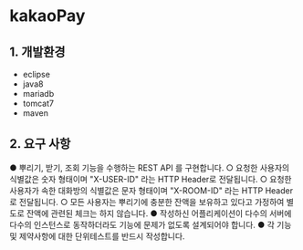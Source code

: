 # kakaoPay

## 1. 개발환경
  - eclipse
  - java8
  - mariadb
  - tomcat7
  - maven

## 2. 요구 사항
  ● 뿌리기, 받기, 조회 기능을 수행하는 REST API 를 구현합니다.
    ○ 요청한 사용자의 식별값은 숫자 형태이며 "X-USER-ID" 라는 HTTP Header로
    전달됩니다.
    ○ 요청한 사용자가 속한 대화방의 식별값은 문자 형태이며 "X-ROOM-ID" 라는
    HTTP Header로 전달됩니다.
    ○ 모든 사용자는 뿌리기에 충분한 잔액을 보유하고 있다고 가정하여 별도로
    잔액에 관련된 체크는 하지 않습니다.
  ● 작성하신 어플리케이션이 다수의 서버에 다수의 인스턴스로 동작하더라도 기능에
  문제가 없도록 설계되어야 합니다.
  ● 각 기능 및 제약사항에 대한 단위테스트를 반드시 작성합니다.
